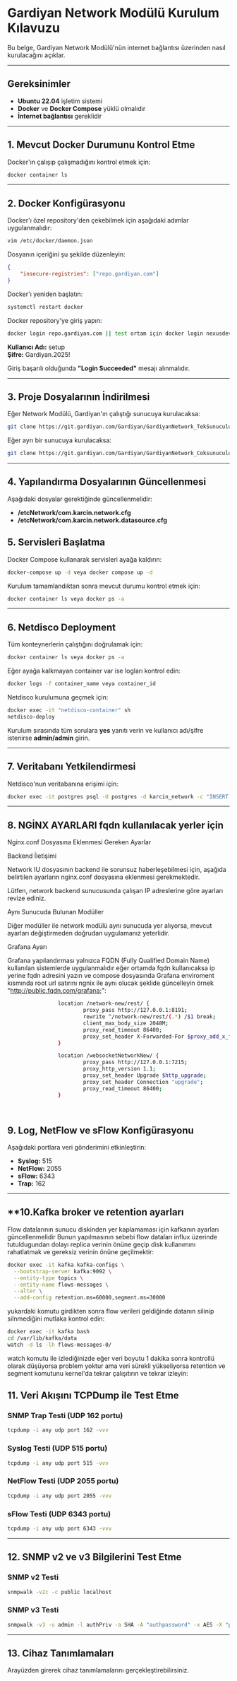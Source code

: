 # **Gardiyan Network Modülü Kurulum Kılavuzu**

Bu belge, Gardiyan Network Modülü'nün internet bağlantısı üzerinden nasıl kurulacağını açıklar.

---

## **Gereksinimler**
- **Ubuntu 22.04** işletim sistemi
- **Docker** ve **Docker Compose** yüklü olmalıdır
- **İnternet bağlantısı** gereklidir

---

## **1. Mevcut Docker Durumunu Kontrol Etme**
Docker'ın çalışıp çalışmadığını kontrol etmek için:

```bash
docker container ls
```

---

## **2. Docker Konfigürasyonu**
Docker'ı özel repository'den çekebilmek için aşağıdaki adımlar uygulanmalıdır:

```bash
vim /etc/docker/daemon.json
```

Dosyanın içeriğini şu şekilde düzenleyin:

```json
{
    "insecure-registries": ["repo.gardiyan.com"]
}
```

Docker'ı yeniden başlatın:

```bash
systemctl restart docker
```

Docker repository'ye giriş yapın:

```bash
docker login repo.gardiyan.com || test ortam için docker login nexusdev.cekino.com
```

**Kullanıcı Adı:** setup  
**Şifre:** Gardiyan.2025!

Giriş başarılı olduğunda **"Login Succeeded"** mesajı alınmalıdır.

---

## **3. Proje Dosyalarının İndirilmesi**

Eğer Network Modülü, Gardiyan'ın çalıştığı sunucuya kurulacaksa:

```bash
git clone https://git.gardiyan.com/Gardiyan/GardiyanNetwork_TekSunuculu.git
```

Eğer ayrı bir sunucuya kurulacaksa:

```bash
git clone https://git.gardiyan.com/Gardiyan/GardiyanNetwork_Coksunuculu.git
```

---

## **4. Yapılandırma Dosyalarının Güncellenmesi**

Aşağıdaki dosyalar gerektiğinde güncellenmelidir:

- **/etcNetwork/com.karcin.network.cfg**
- **/etcNetwork/com.karcin.network.datasource.cfg**


## **5. Servisleri Başlatma**

Docker Compose kullanarak servisleri ayağa kaldırın:

```bash
docker-compose up -d veya docker compose up -d
```

Kurulum tamamlandıktan sonra mevcut durumu kontrol etmek için:

```bash
docker container ls veya docker ps -a 
```

---

## **6. Netdisco Deployment**

Tüm konteynerlerin çalıştığını doğrulamak için:

```bash
docker container ls veya docker ps -a
```

Eğer ayağa kalkmayan container var ise logları kontrol edin:

```bash
docker logs -f container_name veya container_id
```

Netdisco kurulumuna geçmek için:

```bash
docker exec -it "netdisco-container" sh
netdisco-deploy
```

Kurulum sırasında tüm sorulara **yes** yanıtı verin ve kullanıcı adı/şifre istenirse **admin/admin** girin.

---

## **7. Veritabanı Yetkilendirmesi**

Netdisco'nun veritabanına erişimi için:

```bash
docker exec -it postgres psql -U postgres -d karcin_network -c "INSERT INTO public.users (username, \"password\", creation, last_on, port_control, ldap, \"admin\", fullname, note, \"token\", token_from, radius, tacacs, portctl_role) VALUES ('guest', NULL, '2024-12-28 23:24:54.263', NULL, true, false, true, NULL, NULL, NULL, NULL, false, false, NULL);"
```

---

## **8. NGİNX AYARLARI fqdn kullanılacak yerler için**
Nginx.conf Dosyasına Eklenmesi Gereken Ayarlar

Backend İletişimi

Network IU dosyasının backend ile sorunsuz haberleşebilmesi için, aşağıda belirtilen ayarların nginx.conf dosyasına eklenmesi gerekmektedir.

Lütfen, network backend sunucusunda çalışan IP adreslerine göre ayarları revize ediniz.

Aynı Sunucuda Bulunan Modüller

Diğer modüller ile network modülü aynı sunucuda yer alıyorsa, mevcut ayarları değiştirmeden doğrudan uygulamanız yeterlidir.

Grafana Ayarı

Grafana yapılandırması yalnızca FQDN (Fully Qualified Domain Name) kullanılan sistemlerde uygulanmalıdır eğer ortamda fqdn kullanıcaksa ip yerine fqdn adresini yazın ve compose dosyasında Grafana enviroment kısmında root url satırını ngnix ile aynı olucak şeklide güncelleyin örnek "http://public.fqdn.com/grafana;":

```bash
                location /network-new/rest/ {
                        proxy_pass http://127.0.0.1:8191;
                        rewrite ^/network-new/rest/(.*) /$1 break;
                        client_max_body_size 2048M;
                        proxy_read_timeout 86400;
                        proxy_set_header X-Forwarded-For $proxy_add_x_forwarded_for;
                }

                location /websocketNetworkNew/ {
                        proxy_pass http://127.0.0.1:7215;
                        proxy_http_version 1.1;
                        proxy_set_header Upgrade $http_upgrade;
                        proxy_set_header Connection "upgrade";
                        proxy_read_timeout 86400;
                }
				
		
```

## **9. Log, NetFlow ve sFlow Konfigürasyonu**


Aşağıdaki portlara veri gönderimini etkinleştirin:

- **Syslog:** 515
- **NetFlow:** 2055
- **sFlow:** 6343
- **Trap:** 162

---
## **10.Kafka broker ve retention ayarları

Flow datalarının sunucu diskinden yer kaplamaması için kafkanın ayarları güncellenmelidir Bunun yapılmasının sebebi flow dataları  influx üzerinde tutuldugundan dolayı replica verinin önüne geçip disk kullanımını rahatlatmak ve gereksiz verinin önüne geçilmektir:

```bash
docker exec -it kafka kafka-configs \
  --bootstrap-server kafka:9092 \
  --entity-type topics \
  --entity-name flows-messages \
  --alter \
  --add-config retention.ms=60000,segment.ms=30000

```
 yukardaki komutu girdikten sonra flow verileri geldiğinde datanın silinip silnmediğini mutlaka kontrol edin:

 ```bash
 docker exec -it kafka bash
 cd /var/lib/kafka/data
 watch -d ls -lh flows-messages-0/ 
 ```
 watch komutu ile izlediğinizde eğer veri boyutu 1 dakika sonra kontrollü olarak düşüyorsa problem yoktur ama veri sürekli yükseliyorsa retention ve segment komutunu kernel'da tekrar çalışıtırın ve tekrar izleyin:

## **11. Veri Akışını TCPDump ile Test Etme**

### **SNMP Trap Testi (UDP 162 portu)**
```bash
tcpdump -i any udp port 162 -vvv
```

### **Syslog Testi (UDP 515 portu)**
```bash
tcpdump -i any udp port 515 -vvv
```

### **NetFlow Testi (UDP 2055 portu)**
```bash
tcpdump -i any udp port 2055 -vvv
```

### **sFlow Testi (UDP 6343 portu)**
```bash
tcpdump -i any udp port 6343 -vvv
```

---

## **12. SNMP v2 ve v3 Bilgilerini Test Etme**

### **SNMP v2 Testi**
```bash
snmpwalk -v2c -c public localhost
```

### **SNMP v3 Testi**
```bash
snmpwalk -v3 -u admin -l authPriv -a SHA -A "authpassword" -x AES -X "privpassword" localhost
```

---

## **13. Cihaz Tanımlamaları**
Arayüzden girerek cihaz tanımlamalarını gerçekleştirebilirsiniz.

